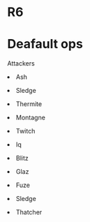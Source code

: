 # R6
<html>
</head>
</head>
<body>
  <h1>Deafault ops</h1>
<p> Attackers</p>
<li> Ash <p>
<li> Sledge <p>
<li> Thermite <p>
<li> Montagne <p>
<li> Twitch <p>
<li> Iq <p>
<li> Blitz <p>
<li> Glaz <p>
<li> Fuze <p>
<li> Sledge <p>
<li> Thatcher <p>
